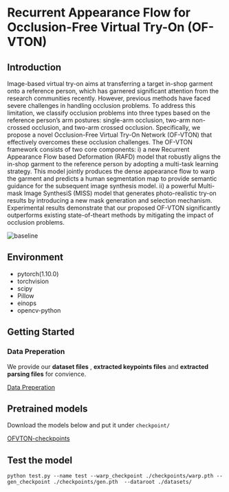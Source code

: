 # Recurrent Appearance Flow for Occlusion-Free Virtual Try-On (OF-VTON)

## Introduction
Image-based virtual try-on aims at transferring a target in-shop
garment onto a reference person, which has garnered significant
attention from the research communities recently. However, previous methods have faced severe challenges in handling occlusion
problems. To address this limitation, we classify occlusion problems into three types based on the reference person’s arm postures:
single-arm occlusion, two-arm non-crossed occlusion, and two-arm
crossed occlusion. Specifically, we propose a novel Occlusion-Free
Virtual Try-On Network (OF-VTON) that effectively overcomes
these occlusion challenges. The OF-VTON framework consists of
two core components: i) a new Recurrent Appearance Flow based Deformation (RAFD) model that robustly aligns the in-shop garment
to the reference person by adopting a multi-task learning strategy.
This model jointly produces the dense appearance flow to warp
the garment and predicts a human segmentation map to provide semantic guidance for the subsequent image synthesis model. ii) a
powerful Multi-mask Image SynthesiS (MISS) model that generates
photo-realistic try-on results by introducing a new mask generation
and selection mechanism. Experimental results demonstrate that our
proposed OF-VTON significantly outperforms existing state-of-theart methods by mitigating the impact of occlusion problems.

![baseline](asserts/tryon_baseline.png)

## Environment
* pytorch(1.10.0)
* torchvision
* scipy
* Pillow
* einops
* opencv-python

## Getting Started
### Data Preperation
We provide our **dataset files** , **extracted keypoints files** and **extracted parsing files**  for convience.

[Data Preperation](https://drive.google.com/drive/folders/1VH-i6CZ0AdycHT_rSW0tE2xJVx1rCHYh?usp=share_link)

## Pretrained models
Download the models below and put it under `checkpoint/`

[OFVTON-checkpoints](https://drive.google.com/file/d/1mg8ogkEee3u1WeFJEfmuJkPqQ9pQqWUT/view?usp=share_link)

## Test the model
`python test.py --name test --warp_checkpoint ./checkpoints/warp.pth --gen_checkpoint ./checkpoints/gen.pth  --dataroot ./datasets/`